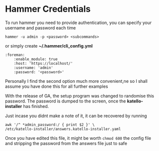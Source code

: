 # Hammer Credentials

To run hammer you need to provide authentication, you can specify your username and password each time

```hammer -u admin -p <password> <subcommands>```

or simply create **~/.hammer/cli_config.yml**

```
:foreman:
	:enable_module: true
	:host: 'https://localhost/'
	:username: 'admin'
	:password: '<password>'
```

Personally I find the second option much more convenient,ne so I shall assume you have done this for all further examples

With the release of GA, the setup program was changed to randomise this password. The password is dumped to the screen, once the **katello-installer** has finished.

Just incase you didnt make a note of it, it can be recovered by running

```
awk '/^ *admin_password:/ { print $2 }' \
/etc/katello-installer/answers.katello-installer.yaml
```

Once you have edited this file, it might be worth ```chmod 600```
 the config file and stripping the password from the answers file just to safe
